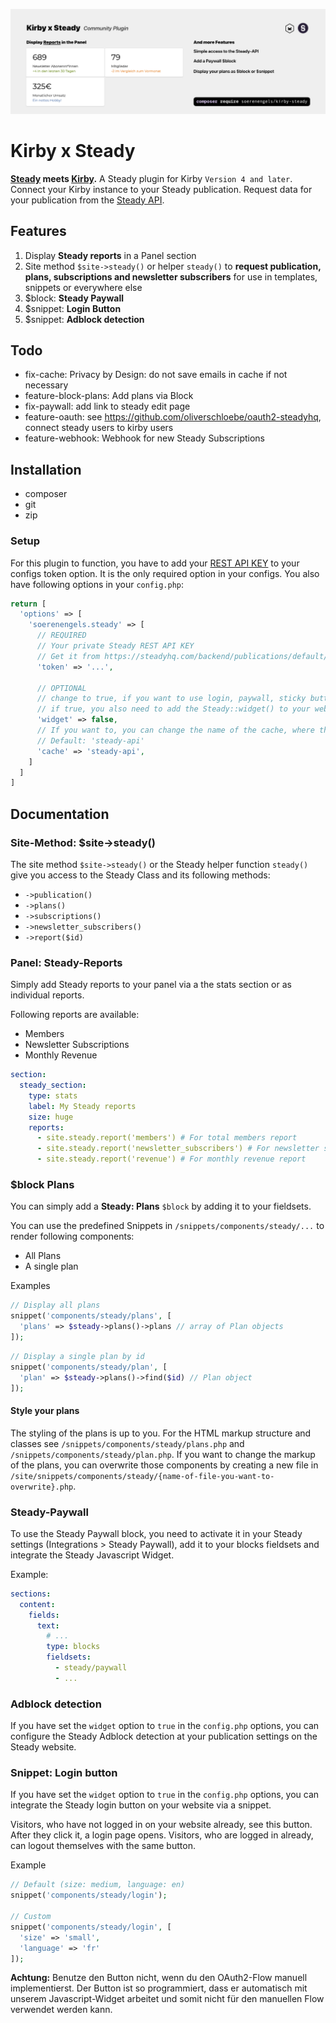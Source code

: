 ![Kirby x Steady](https://github.com/soerenengels/kirby-steady/blob/main/assets/kirby-steady-feature-preview.png?raw=true)

# Kirby x Steady

**[Steady](https://steadyhq.com/) meets [Kirby](https://getkirby.com/).** A Steady plugin for Kirby `Version 4 and later`. Connect your Kirby instance to your Steady publication. Request data for your publication from the [Steady API](https://developers.steadyhq.com/#rest).

## Features

1. Display **Steady reports** in a Panel section
2. Site method `$site->steady()` or helper `steady()` to **request publication, plans, subscriptions and newsletter subscribers** for use in templates, snippets or everywhere else
3. $block: **Steady Paywall**
4. $snippet: **Login Button**
5. $snippet: **Adblock detection**

## Todo

- fix-cache: Privacy by Design: do not save emails in cache if not necessary
- feature-block-plans: Add plans via Block
- fix-paywall: add link to steady edit page
- feature-oauth: see <https://github.com/oliverschloebe/oauth2-steadyhq>, connect steady users to kirby users
- feature-webhook: Webhook for new Steady Subscriptions

## Installation

- composer
- git
- zip

### Setup

For this plugin to function, you have to add your [REST API KEY](https://steadyhq.com/backend/publications/default/integrations/api/edit) to your configs token option. It is the only required option in your configs.
You also have following options in your `config.php`:

```php
return [
  'options' => [
    'soerenengels.steady' => [
      // REQUIRED 
      // Your private Steady REST API KEY
      // Get it from https://steadyhq.com/backend/publications/default/integrations/api/edit
      'token' => '...',

      // OPTIONAL
      // change to true, if you want to use login, paywall, sticky button or adblock detection
      // if true, you also need to add the Steady::widget() to your websites head
      'widget' => false,
      // If you want to, you can change the name of the cache, where the api requests will be saved
      // Default: 'steady-api'
      'cache' => 'steady-api',
    ]
  ]
]
```

## Documentation

### Site-Method: $site->steady()

The site method `$site->steady()` or the Steady helper function `steady()` give you access to the Steady Class and its following methods:

- `->publication()`
- `->plans()`
- `->subscriptions()`
- `->newsletter_subscribers()`
- `->report($id)`

### Panel: Steady-Reports

Simply add Steady reports to your panel via a the stats section or as individual reports.

Following reports are available:

- Members
- Newsletter Subscriptions
- Monthly Revenue

```yml
section:
  steady_section:
    type: stats
    label: My Steady reports
    size: huge
    reports:
      - site.steady.report('members') # For total members report
      - site.steady.report('newsletter_subscribers') # For newsletter subscribers report
      - site.steady.report('revenue') # For monthly revenue report
```

### $block Plans

You can simply add a **Steady: Plans** `$block` by adding it to your fieldsets.

You can use the predefined Snippets in `/snippets/components/steady/...` to render following components:

- All Plans
- A single plan

Examples

```php
// Display all plans
snippet('components/steady/plans', [
  'plans' => $steady->plans()->plans // array of Plan objects
]);
```

```php
// Display a single plan by id
snippet('components/steady/plan', [
  'plan' => $steady->plans()->find($id) // Plan object
]);
```

#### Style your plans

The styling of the plans is up to you. For the HTML markup structure and classes see `/snippets/components/steady/plans.php` and `/snippets/components/steady/plan.php`. If you want to change the markup of the plans, you can overwrite those components by creating a new file in `/site/snippets/components/steady/{name-of-file-you-want-to-overwrite}.php`.

### Steady-Paywall

To use the Steady Paywall block, you need to activate it in your Steady settings (Integrations > Steady Paywall), add it to your blocks fieldsets and integrate the Steady Javascript Widget.

Example:

```yml
sections:
  content:
    fields:
      text:
        # ...
        type: blocks
        fieldsets:
          - steady/paywall
          - ...
```

### Adblock detection

If you have set the `widget` option to `true` in the `config.php` options, you can configure the Steady Adblock detection at your publication settings on the Steady website.

### Snippet: Login button

If you have set the `widget` option to `true` in the `config.php` options, you can integrate the Steady login button on your website via a snippet.

Visitors, who have not logged in on your website already, see this button. After they click it, a login page opens. Visitors, who are logged in already, can logout themselves with the same button.

Example

```php
// Default (size: medium, language: en)
snippet('components/steady/login');

// Custom
snippet('components/steady/login', [
  'size' => 'small',
  'language' => 'fr'
]);
```

**Achtung:** Benutze den Button nicht, wenn du den OAuth2-Flow manuell implementierst. Der Button ist so programmiert, dass er automatisch mit unserem Javascript-Widget arbeitet und somit nicht für den manuellen Flow verwendet werden kann.

